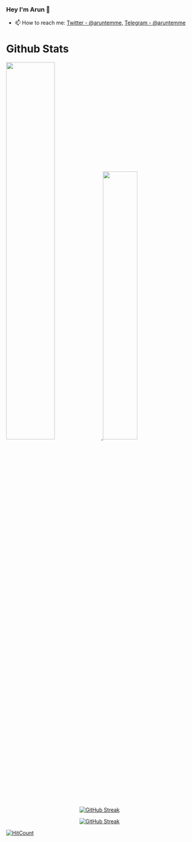 ### Hey I'm Arun 👋


- 📫 How to reach me: [Twitter - @aruntemme](https://twitter.com/aruntemme), [Telegram - @aruntemme](https://t.me/aruntemme)
# Github Stats 

<a href="https://github.com/aruntemme">
    <img src="https://github-readme-stats.vercel.app/api?username=aruntemme&count_private=true&show_icons=true&theme=chartreuse-dark&hide_border=true" width="51%" />
</a>
<a href="https://github.com/aruntemme">
  <img src="https://github-readme-stats.vercel.app/api/top-langs/?username=aruntemme&theme=chartreuse-dark&layout=compact&hide_border=true" width="43%" />
</a>

<div align="center">

[![GitHub Streak](https://github-readme-streak-stats.herokuapp.com/?user=aruntemme&theme=highcontrast)](https://github.com/shelcia)

</div>

<div align="center">

[![GitHub Streak](https://github-profile-trophy.vercel.app/?username=aruntemme&margin-w=15&theme=alduin&column=3)](https://github.com/shelcia)

</div>

[![HitCount](http://hits.dwyl.com/aruntemme/aruntemme.svg)](http://hits.dwyl.com/aruntemme/aruntemme)
